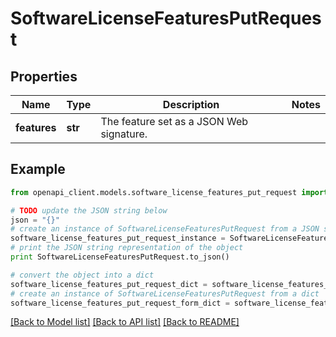 # SoftwareLicenseFeaturesPutRequest


## Properties

Name | Type | Description | Notes
------------ | ------------- | ------------- | -------------
**features** | **str** | The feature set as a JSON Web signature. | 

## Example

```python
from openapi_client.models.software_license_features_put_request import SoftwareLicenseFeaturesPutRequest

# TODO update the JSON string below
json = "{}"
# create an instance of SoftwareLicenseFeaturesPutRequest from a JSON string
software_license_features_put_request_instance = SoftwareLicenseFeaturesPutRequest.from_json(json)
# print the JSON string representation of the object
print SoftwareLicenseFeaturesPutRequest.to_json()

# convert the object into a dict
software_license_features_put_request_dict = software_license_features_put_request_instance.to_dict()
# create an instance of SoftwareLicenseFeaturesPutRequest from a dict
software_license_features_put_request_form_dict = software_license_features_put_request.from_dict(software_license_features_put_request_dict)
```
[[Back to Model list]](../README.md#documentation-for-models) [[Back to API list]](../README.md#documentation-for-api-endpoints) [[Back to README]](../README.md)


